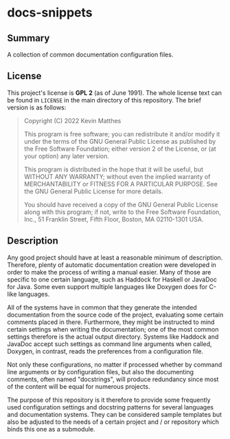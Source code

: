 <!------------------------------------------------------------------------------
--
-- Copyright (C) 2022 Kevin Matthes
--
-- This program is free software; you can redistribute it and/or modify
-- it under the terms of the GNU General Public License as published by
-- the Free Software Foundation; either version 2 of the License, or
-- (at your option) any later version.
--
-- This program is distributed in the hope that it will be useful,
-- but WITHOUT ANY WARRANTY; without even the implied warranty of
-- MERCHANTABILITY or FITNESS FOR A PARTICULAR PURPOSE.  See the
-- GNU General Public License for more details.
--
-- You should have received a copy of the GNU General Public License along
-- with this program; if not, write to the Free Software Foundation, Inc.,
-- 51 Franklin Street, Fifth Floor, Boston, MA 02110-1301 USA.
--
----
--
--  FILE
--      README.md
--
--  BRIEF
--      Important information regarding this project.
--
--  AUTHOR
--      Kevin Matthes
--
--  COPYRIGHT
--      (C) 2022 Kevin Matthes.
--      This file is licensed GPL 2 as of June 1991.
--
--  DATE
--      2022
--
--  NOTE
--      See `LICENSE' for full license.
--
------------------------------------------------------------------------------->

# docs-snippets

## Summary

A collection of common documentation configuration files.

## License

This project's license is **GPL 2** (as of June 1991).  The whole license text
can be found in `LICENSE` in the main directory of this repository.  The brief
version is as follows:

> Copyright (C) 2022 Kevin Matthes
>
> This program is free software; you can redistribute it and/or modify
> it under the terms of the GNU General Public License as published by
> the Free Software Foundation; either version 2 of the License, or
> (at your option) any later version.
>
> This program is distributed in the hope that it will be useful,
> but WITHOUT ANY WARRANTY; without even the implied warranty of
> MERCHANTABILITY or FITNESS FOR A PARTICULAR PURPOSE.  See the
> GNU General Public License for more details.
>
> You should have received a copy of the GNU General Public License along
> with this program; if not, write to the Free Software Foundation, Inc.,
> 51 Franklin Street, Fifth Floor, Boston, MA 02110-1301 USA.

## Description

Any good project should have at least a reasonable minimum of description.
Therefore, plenty of automatic documentation creation were developed in order
to make the process of writing a manual easier.  Many of those are specific to
one certain language, such as Haddock for Haskell or JavaDoc for Java.  Some
even support multiple languages like Doxygen does for C-like languages.

All of the systems have in common that they generate the intended documentation
from the source code of the project, evaluating some certain comments placed in
there.  Furthermore, they might be instructed to mind certain settings when
writing the documentation; one of the most common settings therefore is the
actual output directory.  Systems like Haddock and JavaDoc accept such settings
as command line arguments when called, Doxygen, in contrast, reads the
preferences from a configuration file.

Not only these configurations, no matter if processed whether by command line
arguments or by configuration files, but also the documenting comments, often
named "docstrings", will produce redundancy since most of the content will be
equal for numerous projects.

The purpose of this repository is it therefore to provide some frequently used
configuration settings and docstring patterns for several languages and
documentation systems.  They can be considered sample templates but also be
adjusted to the needs of a certain project and / or repository which binds this
one as a submodule.

<!----------------------------------------------------------------------------->
